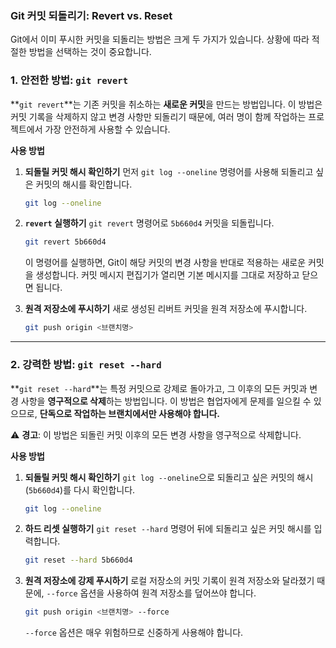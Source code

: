 ### Git 커밋 되돌리기: Revert vs. Reset

Git에서 이미 푸시한 커밋을 되돌리는 방법은 크게 두 가지가 있습니다. 상황에 따라 적절한 방법을 선택하는 것이 중요합니다.

### 1\. 안전한 방법: `git revert`

\*\*`git revert`\*\*는 기존 커밋을 취소하는 **새로운 커밋**을 만드는 방법입니다. 이 방법은 커밋 기록을 삭제하지 않고 변경 사항만 되돌리기 때문에, 여러 명이 함께 작업하는 프로젝트에서 가장 안전하게 사용할 수 있습니다.

**사용 방법**

1.  **되돌릴 커밋 해시 확인하기**
    먼저 `git log --oneline` 명령어를 사용해 되돌리고 싶은 커밋의 해시를 확인합니다.

    ```bash
    git log --oneline
    ```

2.  **`revert` 실행하기**
    `git revert` 명령어로 `5b660d4` 커밋을 되돌립니다.

    ```bash
    git revert 5b660d4
    ```

    이 명령어를 실행하면, Git이 해당 커밋의 변경 사항을 반대로 적용하는 새로운 커밋을 생성합니다. 커밋 메시지 편집기가 열리면 기본 메시지를 그대로 저장하고 닫으면 됩니다.

3.  **원격 저장소에 푸시하기**
    새로 생성된 리버트 커밋을 원격 저장소에 푸시합니다.

    ```bash
    git push origin <브랜치명>
    ```

-----

### 2\. 강력한 방법: `git reset --hard`

\*\*`git reset --hard`\*\*는 특정 커밋으로 강제로 돌아가고, 그 이후의 모든 커밋과 변경 사항을 **영구적으로 삭제**하는 방법입니다. 이 방법은 협업자에게 문제를 일으킬 수 있으므로, **단독으로 작업하는 브랜치에서만 사용해야 합니다.**

⚠️ **경고**: 이 방법은 되돌린 커밋 이후의 모든 변경 사항을 영구적으로 삭제합니다.

**사용 방법**

1.  **되돌릴 커밋 해시 확인하기**
    `git log --oneline`으로 되돌리고 싶은 커밋의 해시(`5b660d4`)를 다시 확인합니다.

    ```bash
    git log --oneline
    ```

2.  **하드 리셋 실행하기**
    `git reset --hard` 명령어 뒤에 되돌리고 싶은 커밋 해시를 입력합니다.

    ```bash
    git reset --hard 5b660d4
    ```

3.  **원격 저장소에 강제 푸시하기**
    로컬 저장소의 커밋 기록이 원격 저장소와 달라졌기 때문에, `--force` 옵션을 사용하여 원격 저장소를 덮어쓰야 합니다.

    ```bash
    git push origin <브랜치명> --force
    ```

    `--force` 옵션은 매우 위험하므로 신중하게 사용해야 합니다.
